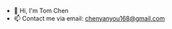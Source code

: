 * 👋 Hi, I'm Tom Chen
* 📫 Contact me via email: chenyanyou168@gmail.com

<!--
**LEEKN/LEEKN** is a ✨ _special_ ✨ repository because its `README.md` (this file) appears on your GitHub profile.

Here are some ideas to get you started:
* 🌱 I’m currently learning Deep Learning
- 🔭 I’m currently working on ...
- 🌱 I’m currently learning ...
- 👯 I’m looking to collaborate on ...
- 🤔 I’m looking for help with ...
- 💬 Ask me about ...
- 📫 How to reach me: ...
- 😄 Pronouns: ...
- ⚡ Fun fact: ...
-->
